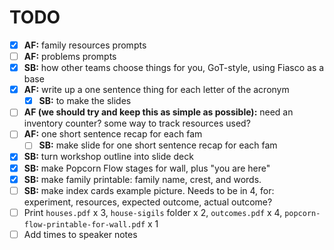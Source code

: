 # TODO

- [x] **AF:** family resources prompts
- [ ] **AF:** problems prompts
- [x] **SB:** how other teams choose things for you, GoT-style, using Fiasco as a base
- [x] **AF:** write up a one sentence thing for each letter of the acronym
  - [x] **SB:** to make the slides
- [ ] **AF (we should try and keep this as simple as possible):** need an inventory counter? some way to track resources used?
- [ ] **AF:** one short sentence recap for each fam
  - [ ] **SB:** make slide for one short sentence recap for each fam
- [x] **SB:** turn workshop outline into slide deck
- [x] **SB:** make Popcorn Flow stages for wall, plus "you are here"
- [x] **SB:** make family printable: family name, crest, and words.
- [ ] **SB:** make index cards example picture. Needs to be in 4, for: experiment, resources, expected outcome, actual outcome?
- [ ] Print `houses.pdf` x 3, `house-sigils` folder x 2, `outcomes.pdf` x 4, `popcorn-flow-printable-for-wall.pdf` x 1
- [ ] Add times to speaker notes

